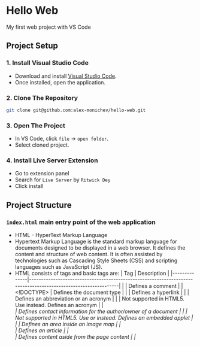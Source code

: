 # Hello Web

My first web project with VS Code

## Project Setup

### 1. Install Visual Studio Code

- Download and install [Visual Studio Code](https://code.visualstudio.com/download).
- Once installed, open the application.

### 2. Clone The Repository

```bash
git clone git@github.com:alex-monichev/hello-web.git
```

### 3. Open The Project

- In VS Code, click `file` -> `open folder`.
- Select cloned project.

### 4. Install Live Server Extension

- Go to extension panel
- Search for `Live Server` by `Ritwick Dey`
- Click install

## Project Structure

### `index.html` main entry point of the web application
- HTML - HyperText Markup Language
- Hypertext Markup Language is the standard markup language for documents designed to be displayed in a web browser. It defines the content and structure of web content. It is often assisted by technologies such as Cascading Style Sheets (CSS) and scripting languages such as JavaScript (JS).
- HTML consists of tags and basic tags are:
| Tag          | Description                                                                                                   |
|--------------|---------------------------------------------------------------------------------------------------------------|
| <!--...-->   | Defines a comment                                                                                             |
| <!DOCTYPE>   | Defines the document type                                                                                     |
| <a>          | Defines a hyperlink                                                                                           |
| <abbr>       | Defines an abbreviation or an acronym                                                                         |
| <acronym>    | Not supported in HTML5. Use <abbr> instead. Defines an acronym                                                |
| <address>    | Defines contact information for the author/owner of a document                                                |
| <applet>     | Not supported in HTML5. Use <embed> or <object> instead. Defines an embedded applet                           |
| <area>       | Defines an area inside an image map                                                                           |
| <article>    | Defines an article                                                                                            |
| <aside>      | Defines content aside from the page content                                                                   |
| <audio>      | Defines embedded sound content                                                                                |
| <b>          | Defines bold text                                                                                             |
| <base>       | Specifies the base URL/target for all relative URLs in a document                                             |
| <basefont>   | Not supported in HTML5. Use CSS instead. Specifies a default color, size, and font for all text in a document |
| <bdi>        | Isolates a part of text that might be formatted in a different direction from other text outside it           |
| <bdo>        | Overrides the current text direction                                                                          |
| <big>        | Not supported in HTML5. Use CSS instead. Defines big text                                                     |
| <blockquote> | Defines a section that is quoted from another source                                                          |
| <body>       | Defines the document's body                                                                                   |
| <br>         | Defines a single line break                                                                                   |
| <button>     | Defines a clickable button                                                                                    |
| <canvas>     | Used to draw graphics, on the fly, via scripting (usually JavaScript)                                         |
| <caption>    | Defines a table caption                                                                                       |
| <center>     | Not supported in HTML5. Use CSS instead. Defines centered text                                                |
| <cite>       | Defines the title of a work                                                                                   |
| <code>       | Defines a piece of computer code                                                                              |
| <col>        | Specifies column properties for each column within a <colgroup> element                                       |
| <colgroup>   | Specifies a group of one or more columns in a table for formatting                                            |
| <data>       | Adds a machine-readable translation of a given content                                                        |
| <datalist>   | Specifies a list of pre-defined options for input controls                                                    |
| <dd>         | Defines a description/value of a term in a description list                                                   |
| <del>        | Defines text that has been deleted from a document                                                            |
| <details>    | Defines additional details that the user can view or hide                                                     |
| <dfn>        | Specifies a term that is going to be defined within the content                                               |
| <dialog>     | Defines a dialog box or window                                                                                |
| <dir>        | Not supported in HTML5. Use <ul> instead. Defines a directory list                                            |
| <div>        | Defines a section in a document                                                                               |
| <dl>         | Defines a description list                                                                                    |
| <dt>         | Defines a term/name in a description list                                                                     |
| <em>         | Defines emphasized text                                                                                       |
| <embed>      | Defines a container for an external application                                                               |
| <fieldset>   | Groups related elements in a form                                                                             |
| <figcaption> | Defines a caption for a <figure> element                                                                      |
| <figure>     | Specifies self-contained content                                                                              |
| <font>       | Not supported in HTML5. Use CSS instead. Defines font, color, and size for text                               |
| <footer>     | Defines a footer for a document or section                                                                    |
| <form>       | Defines an HTML form for user input                                                                           |
| <frame>      | Not supported in HTML5. Defines a window (a frame) in a frameset                                              |
| <frameset>   | Not supported in HTML5. Defines a set of frames                                                               |
| <h1> to <h6> | Defines HTML headings                                                                                         |
| <head>       | Contains metadata/information for the document                                                                |
| <header>     | Defines a header for a document or section                                                                    |
| <hgroup>     | Defines a header and related content                                                                          |
| <hr>         | Defines a thematic change in the content                                                                      |
| <html>       | Defines the root of an HTML document                                                                          |
| <i>          | Defines a part of text in an alternate voice or mood                                                          |
| <iframe>     | Defines an inline frame                                                                                       |
| <img>        | Defines an image                                                                                              |
| <input>      | Defines an input control                                                                                      |
| <ins>        | Defines a text that has been inserted into a document                                                         |
| <kbd>        | Defines keyboard input                                                                                        |
| <label>      | Defines a label for an <input> element                                                                        |
| <legend>     | Defines a caption for a <fieldset> element                                                                    |
| <li>         | Defines a list item                                                                                           |
| <link>       | Defines the relationship between a document and an external resource (most used to link to style sheets)      |
| <main>       | Specifies the main content of a document                                                                      |
| <map>        | Defines an image map                                                                                          |
| <mark>       | Defines marked/highlighted text                                                                               |
| <menu>       | Defines an unordered list                                                                                     |
| <meta>       | Defines metadata about an HTML document                                                                       |
| <meter>      | Defines a scalar measurement within a known range (a gauge)                                                   |
| <nav>        | Defines navigation links                                                                                      |
| <noframes>   | Not supported in HTML5. Defines an alternate content for users that do not support frames                     |
| <noscript>   | Defines an alternate content for users that do not support client-side scripts                                |
| <object>     | Defines a container for an external application                                                               |
| <ol>         | Defines an ordered list                                                                                       |
| <optgroup>   | Defines a group of related options in a drop-down list                                                        |
| <option>     | Defines an option in a drop-down list                                                                         |
| <output>     | Defines the result of a calculation                                                                           |
| <p>          | Defines a paragraph                                                                                           |
| <param>      | Defines a parameter for an object                                                                             |
| <picture>    | Defines a container for multiple image resources                                                              |
| <pre>        | Defines preformatted text                                                                                     |
| <progress>   | Represents the progress of a task                                                                             |
| <q>          | Defines a short quotation                                                                                     |
| <rp>         | Defines what to show in browsers that do not support ruby annotations                                         |
| <rt>         | Defines an explanation/pronunciation of characters (for East Asian typography)                                |
| <ruby>       | Defines a ruby annotation (for East Asian typography)                                                         |
| <s>          | Defines text that is no longer correct                                                                        |
| <samp>       | Defines sample output from a computer program                                                                 |
| <script>     | Defines a client-side script                                                                                  |
| <search>     | Defines a search section                                                                                      |
| <section>    | Defines a section in a document                                                                               |
| <select>     | Defines a drop-down list                                                                                      |
| <small>      | Defines smaller text                                                                                          |
| <source>     | Defines multiple media resources for media elements (<video> and <audio>)                                     |
| <span>       | Defines a section in a document                                                                               |
| <strike>     | Not supported in HTML5. Use <del> or <s> instead. Defines strikethrough text                                  |
| <strong>     | Defines important text                                                                                        |
| <style>      | Defines style information for a document                                                                      |
| <sub>        | Defines subscripted text                                                                                      |
| <summary>    | Defines a visible heading for a <details> element                                                             |
| <sup>        | Defines superscripted text                                                                                    |
| <svg>        | Defines a container for SVG graphics                                                                          |
| <table>      | Defines a table                                                                                               |
| <tbody>      | Groups the body content in a table                                                                            |
| <td>         | Defines a cell in a table                                                                                     |
| <template>   | Defines a container for content that should be hidden when the page loads                                     |
| <textarea>   | Defines a multiline input control (text area)                                                                 |
| <tfoot>      | Groups the footer content in a table                                                                          |
| <th>         | Defines a header cell in a table                                                                              |
| <thead>      | Groups the header content in a table                                                                          |
| <time>       | Defines a specific time (or datetime)                                                                         |
| <title>      | Defines a title for the document                                                                              |
| <tr>         | Defines a row in a table                                                                                      |
| <track>      | Defines text tracks for media elements (<video> and <audio>)                                                  |
| <tt>         | Not supported in HTML5. Use CSS instead. Defines teletype text                                                |
| <u>          | Defines some text that is unarticulated and styled differently from normal text                               |
| <ul>         | Defines an unordered list                                                                                     |
| <var>        | Defines a variable                                                                                            |
| <video>      | Defines embedded video content                                                                                |
| <wbr>        | Defines a possible line-break                                                                                 |